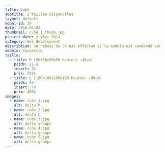 ```yaml
---
title: Cube
subtitle: 2 tailles disponibles
layout: default
modal-id: 30
date: 2016-04-02
thumbnail: cube_1_thumb.jpg
project-date: ytytyt 2014
category: Web Development
description: Un rabais de 5% est effectué si le module est commandé sans inserts.
modele: Couvercle
taille:
  - title: M (50x50x50x50 hauteur :40cm)
    poids: 11.5
    insert: 24
    prix: 250€
  - title: L (100x100x100x100 hauteur :80cm)
    poids: 46
    insert: 90
    prix: 400€
images:
  - name: cube_1.jpg
    alt: delta M
  - name: cube_2.jpg
    alt: delta L
  - name: cube_3.jpg
    alt: delta groupe
  - name: cube_4.jpg
    alt: delta groupe
  - name: cube_5.jpg
    alt: delta groupe        
---
```

